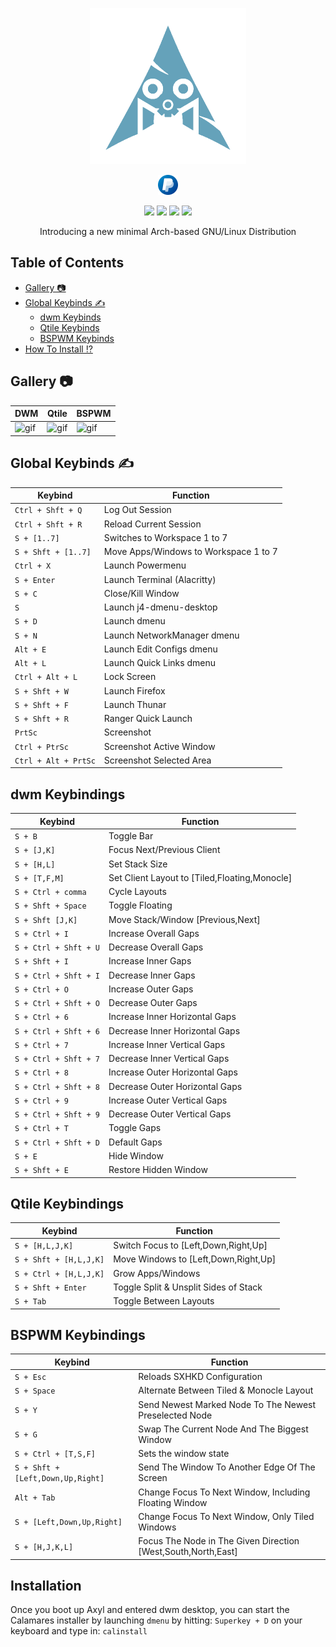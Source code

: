 <p align="center">
<a href="https://axyl-os.github.io" target="_blank"><img src="archiso/airootfs/usr/share/axyl.png" width="250px" height="auto"/></a>
</p>

<p align="center">
<a href="https://www.paypal.com/donate?hosted_button_id=GTLF6LZ5LRSE4"><img width="32px" src="https://raw.githubusercontent.com/Kungger-git/files/master/imgs/ppal.png" alt="Support my work via Paypal"></a>
</p>

<p align="center">
  <img src="https://img.shields.io/badge/Maintained%3F-Yes-Green?style=flat-square">
  <img src="https://img.shields.io/github/downloads/axyl-os/axyl-iso/total?label=downloads&logo=github&color=blue&style=flat-square">
  <img src="https://img.shields.io/github/stars/axyl-os/axyl-iso?style=flat-square">
  <img src="https://img.shields.io/github/issues/axyl-os/axyl-iso?color=violet&style=flat-square">
</p>

<p align="center">
Introducing a new minimal Arch-based GNU/Linux Distribution
</p>

## Table of Contents

- [Gallery 📷](#gal)
- [Global Keybinds ✍️](#keybinds)
    - [dwm Keybinds](#dwmkeys)
    - [Qtile Keybinds](#qtilekeys)
    - [BSPWM Keybinds](#bspwmkeys)
- [How To Install ⁉️](#install)


<a id="gal"></a>
## Gallery 📷
DWM|Qtile|BSPWM
--|--|--
![gif](https://raw.githubusercontent.com/axyl-os/axyl-os.github.io/master/src/img/axyl-dwm.gif)|![gif](https://raw.githubusercontent.com/axyl-os/axyl-os.github.io/master/src/img/axyl-qtile.gif)|![gif](https://raw.githubusercontent.com/axyl-os/axyl-os.github.io/master/src/img/axyl-bspwm.gif)


<a id="keybinds"></a>
## Global Keybinds ✍️

|        Keybind         |                 Function                 |
| ---------------------- | ---------------------------------------- |
| `Ctrl + Shft + Q`      | Log Out Session                          |
| `Ctrl + Shft + R`      | Reload Current Session                   |
| `S + [1..7]`           | Switches to Workspace 1 to 7             |
| `S + Shft + [1..7]`    | Move Apps/Windows to Workspace 1 to 7    |
| `Ctrl + X`             | Launch Powermenu                         |
| `S + Enter`            | Launch Terminal (Alacritty)              |
| `S + C`                | Close/Kill Window                        |
| `S`                    | Launch j4-dmenu-desktop                  |
| `S + D`                | Launch dmenu                             |
| `S + N`                | Launch NetworkManager dmenu              |
| `Alt + E`              | Launch Edit Configs dmenu                |
| `Alt + L`              | Launch Quick Links dmenu                 |
| `Ctrl + Alt + L`       | Lock Screen                              |
| `S + Shft + W`         | Launch Firefox                           |
| `S + Shft + F`         | Launch Thunar                            |
| `S + Shft + R`         | Ranger Quick Launch                      |
| `PrtSc`                | Screenshot                               |
| `Ctrl + PtrSc`         | Screenshot Active Window                 |
| `Ctrl + Alt + PrtSc`   | Screenshot Selected Area                 |


<a id="dwmkeys"></a>
## dwm Keybindings

|        Keybind         |                 Function                 |
| ---------------------- | ---------------------------------------- |
| `S + B`                | Toggle Bar                               |
| `S + [J,K]`            | Focus Next/Previous Client               |
| `S + [H,L]`            | Set Stack Size                           |
| `S + [T,F,M]`          | Set Client Layout to [Tiled,Floating,Monocle]|
| `S + Ctrl + comma`     | Cycle Layouts                            |
| `S + Shft + Space`     | Toggle Floating                          |
| `S + Shft [J,K]`       | Move Stack/Window [Previous,Next]        |
| `S + Ctrl + I`         | Increase Overall Gaps                    |
| `S + Ctrl + Shft + U`  | Decrease Overall Gaps                    |
| `S + Shft + I`         | Increase Inner Gaps                      |
| `S + Ctrl + Shft + I`  | Decrease Inner Gaps                      |
| `S + Ctrl + O`         | Increase Outer Gaps                      |
| `S + Ctrl + Shft + O`  | Decrease Outer Gaps                      |
| `S + Ctrl + 6`         | Increase Inner Horizontal Gaps           |
| `S + Ctrl + Shft + 6`  | Decrease Inner Horizontal Gaps           |
| `S + Ctrl + 7`         | Increase Inner Vertical Gaps             |
| `S + Ctrl + Shft + 7`  | Decrease Inner Vertical Gaps             |
| `S + Ctrl + 8`         | Increase Outer Horizontal Gaps           |
| `S + Ctrl + Shft + 8`  | Decrease Outer Horizontal Gaps           |
| `S + Ctrl + 9`         | Increase Outer Vertical Gaps             |
| `S + Ctrl + Shft + 9`  | Decrease Outer Vertical Gaps             |
| `S + Ctrl + T`         | Toggle Gaps                              |
| `S + Ctrl + Shft + D`  | Default Gaps                             |
| `S + E`                | Hide Window                              |
| `S + Shft + E`         | Restore Hidden Window                    |




<a id="qtilekeys"></a>
## Qtile Keybindings

|        Keybind         |                 Function                 |
| ---------------------- | ---------------------------------------- |
| `S + [H,L,J,K]`        | Switch Focus to [Left,Down,Right,Up]     |
| `S + Shft + [H,L,J,K]` | Move Windows to [Left,Down,Right,Up]     |
| `S + Ctrl + [H,L,J,K]` | Grow Apps/Windows                        |
| `S + Shft + Enter`     | Toggle Split & Unsplit Sides of Stack    |
| `S + Tab`              | Toggle Between Layouts                   |


<a id="bspwmkeys"></a>
## BSPWM Keybindings

|        Keybind         |                 Function                 |
| ---------------------- | ---------------------------------------- |
| `S + Esc`              | Reloads SXHKD Configuration              |
| `S + Space`            | Alternate Between Tiled & Monocle Layout |
| `S + Y`                | Send Newest Marked Node To The Newest Preselected Node |
| `S + G`                | Swap The Current Node And The Biggest Window |
| `S + Ctrl + [T,S,F]`   | Sets the window state                    |
| `S + Shft + [Left,Down,Up,Right]` | Send The Window To Another Edge Of The Screen |
| `Alt + Tab`            | Change Focus To Next Window, Including Floating Window |
| `S + [Left,Down,Up,Right]` | Change Focus To Next Window, Only Tiled Windows|
| `S + [H,J,K,L]`        | Focus The Node in The Given Direction [West,South,North,East] |


<a id="install"></a>
## Installation
Once you boot up Axyl and entered dwm desktop, you can start the 
Calamares installer by launching `dmenu` by hitting: `Superkey + D` 
on your keyboard and type in: `calinstall`

